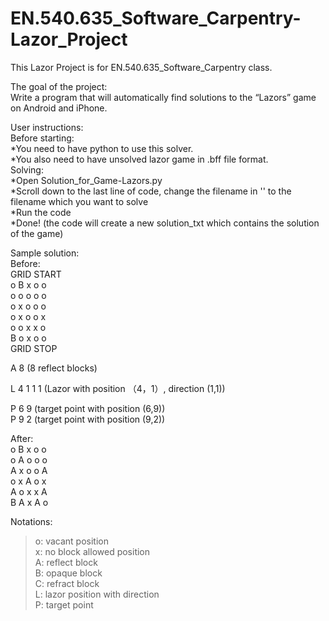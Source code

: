 # EN.540.635_Software_Carpentry-Lazor_Project
This Lazor Project is for EN.540.635_Software_Carpentry class.

The goal of the project:<br>
Write a program that will automatically find solutions to the “Lazors” game on Android and iPhone.

User instructions:<br>
Before starting:<br>
*You need to have python to use this solver.<br>
*You also need to have unsolved lazor game in .bff file format.<br>
Solving:<br>
*Open Solution_for_Game-Lazors.py<br>
*Scroll down to the last line of code, change the filename in '' to the filename which you want to solve<br>
*Run the code<br>
*Done! (the code will create a new solution_txt which contains the solution of the game)<br>

Sample solution:<br>
Before: <br>
GRID START<br>
o B x o o<br>
o o o o o<br>
o x o o o<br>
o x o o x<br>
o o x x o<br>
B o x o o<br>
GRID STOP<br>

A 8 (8 reflect blocks)<br>

L 4 1 1 1 (Lazor with position （4，1）, direction (1,1))<br>

P 6 9 (target point with position (6,9))<br>
P 9 2 (target point with position (9,2))<br>

After:<br>
o B x o o<br>
o A o o o<br>
A x o o A<br>
o x A o x<br>
A o x x A<br>
B A x A o<br>

Notations:<br>
  > o: vacant position<br>
  > x: no block allowed position<br>
  > A: reflect block<br>
  > B: opaque block<br>
  > C: refract block<br>
  > L: lazor position with direction<br>
  > P: target point<br>